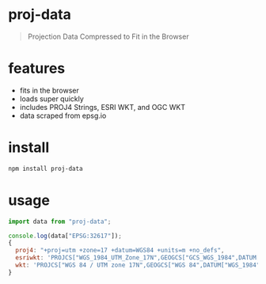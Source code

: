 # proj-data
> Projection Data Compressed to Fit in the Browser

# features
- fits in the browser
- loads super quickly
- includes PROJ4 Strings, ESRI WKT, and OGC WKT
- data scraped from epsg.io

# install
```bash
npm install proj-data
```

# usage
```js
import data from "proj-data";

console.log(data["EPSG:32617"]);
{
  proj4: "+proj=utm +zone=17 +datum=WGS84 +units=m +no_defs",
  esriwkt: 'PROJCS["WGS_1984_UTM_Zone_17N",GEOGCS["GCS_WGS_1984",DATUM["D_WGS_1984",SPHEROID["WGS_1984",6378137,298.257223563]],PRIMEM["Greenwich",0],UNIT["Degree",0.017453292519943295]],PROJECTION["Transverse_Mercator"],PARAMETER["latitude_of_origin",0],PARAMETER["central_meridian",-81],PARAMETER["scale_factor",0.9996],PARAMETER["false_easting",500000],PARAMETER["false_northing",0],UNIT["Meter",1]]',
  wkt: 'PROJCS["WGS 84 / UTM zone 17N",GEOGCS["WGS 84",DATUM["WGS_1984",SPHEROID["WGS 84",6378137,298.257223563,AUTHORITY["EPSG","7030"]],AUTHORITY["EPSG","6326"]],PRIMEM["Greenwich",0,AUTHORITY["EPSG","8901"]],UNIT["degree",0.0174532925199433,AUTHORITY["EPSG","9122"]],AUTHORITY["EPSG","4326"]],PROJECTION["Transverse_Mercator"],PARAMETER["latitude_of_origin",0],PARAMETER["central_meridian",-81],PARAMETER["scale_factor",0.9996],PARAMETER["false_easting",500000],PARAMETER["false_northing",0],UNIT["metre",1,AUTHORITY["EPSG","9001"]],AXIS["Easting",EAST],AXIS["Northing",NORTH],AUTHORITY["EPSG","32617"]]'
}
```

